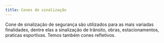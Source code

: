 ```yaml
---
title: Cones de sinalização
---
```


Cone de sinalização de segurança são utilizados para as mais variadas finalidades, dentre elas a sinalização de trânsito, obras, estacionamentos, praticas esportivas. Temos também cones refletivos.


